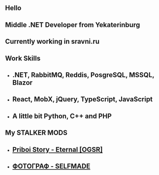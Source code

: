 ## Hello

## **Middle .NET Developer from Yekaterinburg**

## Currently working in sravni.ru

## **Work Skills**
- ## .NET, RabbitMQ, Reddis, PosgreSQL, MSSQL, Blazor
- ## React, MobX, jQuery, TypeScript, JavaScript
- ## A little bit Python, C++ and PHP

## **My STALKER MODS**
- ## [Priboi Story - Eternal [OGSR]](https://ap-pro.ru/forums/topic/2963-priboi-story-eternal-ogsr/)
- ## [ФОТОГРАФ - SELFMADE](https://ap-pro.ru/forums/topic/3329-fotograf-selfmade/)
